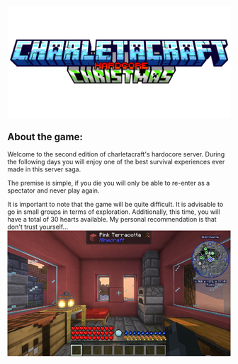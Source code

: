 ![CharletaCraft2](img/charletaTitle.png)
## About the game:
Welcome to the second edition of charletacraft's hardocore server. During the following days you will enjoy one of the best survival experiences ever made in this server saga.

The premise is simple, if you die you will only be able to re-enter as a spectator and never play again.

It is important to note that the game will be quite difficult. It is advisable to go in small groups in terms of exploration. Additionally, this time, you will have a total of 30 hearts available. My personal recommendation is that don't trust yourself...
![CharletaCraft2](img/capturaHUD.png)
